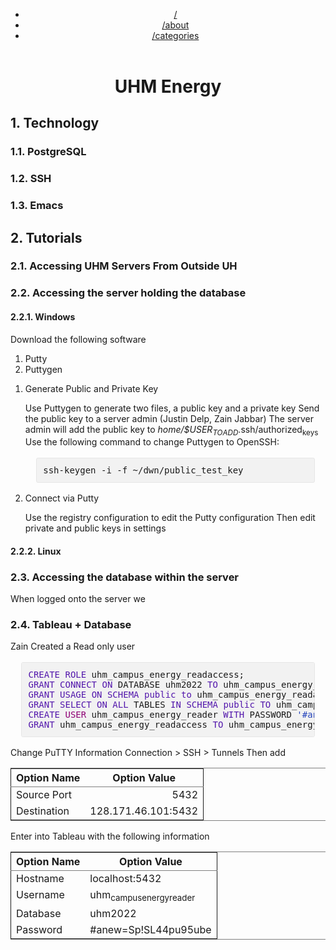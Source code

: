 <?xml version="1.0" encoding="utf-8"?>
<!DOCTYPE html PUBLIC "-//W3C//DTD XHTML 1.0 Strict//EN"
"http://www.w3.org/TR/xhtml1/DTD/xhtml1-strict.dtd">
<html xmlns="http://www.w3.org/1999/xhtml" lang="en" xml:lang="en">
<head>
<!-- 2022-09-25 Sun 15:30 -->
<meta http-equiv="Content-Type" content="text/html;charset=utf-8" />
<meta name="viewport" content="width=device-width, initial-scale=1" />
<title>UHM Energy</title>
<meta name="author" content="Zain Jabbar" />
<meta name="generator" content="Org Mode" />
<style>
  #content { max-width: 60em; margin: auto; }
  .title  { text-align: center;
             margin-bottom: .2em; }
  .subtitle { text-align: center;
              font-size: medium;
              font-weight: bold;
              margin-top:0; }
  .todo   { font-family: monospace; color: red; }
  .done   { font-family: monospace; color: green; }
  .priority { font-family: monospace; color: orange; }
  .tag    { background-color: #eee; font-family: monospace;
            padding: 2px; font-size: 80%; font-weight: normal; }
  .timestamp { color: #bebebe; }
  .timestamp-kwd { color: #5f9ea0; }
  .org-right  { margin-left: auto; margin-right: 0px;  text-align: right; }
  .org-left   { margin-left: 0px;  margin-right: auto; text-align: left; }
  .org-center { margin-left: auto; margin-right: auto; text-align: center; }
  .underline { text-decoration: underline; }
  #postamble p, #preamble p { font-size: 90%; margin: .2em; }
  p.verse { margin-left: 3%; }
  pre {
    border: 1px solid #e6e6e6;
    border-radius: 3px;
    background-color: #f2f2f2;
    padding: 8pt;
    font-family: monospace;
    overflow: auto;
    margin: 1.2em;
  }
  pre.src {
    position: relative;
    overflow: auto;
  }
  pre.src:before {
    display: none;
    position: absolute;
    top: -8px;
    right: 12px;
    padding: 3px;
    color: #555;
    background-color: #f2f2f299;
  }
  pre.src:hover:before { display: inline; margin-top: 14px;}
  /* Languages per Org manual */
  pre.src-asymptote:before { content: 'Asymptote'; }
  pre.src-awk:before { content: 'Awk'; }
  pre.src-authinfo::before { content: 'Authinfo'; }
  pre.src-C:before { content: 'C'; }
  /* pre.src-C++ doesn't work in CSS */
  pre.src-clojure:before { content: 'Clojure'; }
  pre.src-css:before { content: 'CSS'; }
  pre.src-D:before { content: 'D'; }
  pre.src-ditaa:before { content: 'ditaa'; }
  pre.src-dot:before { content: 'Graphviz'; }
  pre.src-calc:before { content: 'Emacs Calc'; }
  pre.src-emacs-lisp:before { content: 'Emacs Lisp'; }
  pre.src-fortran:before { content: 'Fortran'; }
  pre.src-gnuplot:before { content: 'gnuplot'; }
  pre.src-haskell:before { content: 'Haskell'; }
  pre.src-hledger:before { content: 'hledger'; }
  pre.src-java:before { content: 'Java'; }
  pre.src-js:before { content: 'Javascript'; }
  pre.src-latex:before { content: 'LaTeX'; }
  pre.src-ledger:before { content: 'Ledger'; }
  pre.src-lisp:before { content: 'Lisp'; }
  pre.src-lilypond:before { content: 'Lilypond'; }
  pre.src-lua:before { content: 'Lua'; }
  pre.src-matlab:before { content: 'MATLAB'; }
  pre.src-mscgen:before { content: 'Mscgen'; }
  pre.src-ocaml:before { content: 'Objective Caml'; }
  pre.src-octave:before { content: 'Octave'; }
  pre.src-org:before { content: 'Org mode'; }
  pre.src-oz:before { content: 'OZ'; }
  pre.src-plantuml:before { content: 'Plantuml'; }
  pre.src-processing:before { content: 'Processing.js'; }
  pre.src-python:before { content: 'Python'; }
  pre.src-R:before { content: 'R'; }
  pre.src-ruby:before { content: 'Ruby'; }
  pre.src-sass:before { content: 'Sass'; }
  pre.src-scheme:before { content: 'Scheme'; }
  pre.src-screen:before { content: 'Gnu Screen'; }
  pre.src-sed:before { content: 'Sed'; }
  pre.src-sh:before { content: 'shell'; }
  pre.src-sql:before { content: 'SQL'; }
  pre.src-sqlite:before { content: 'SQLite'; }
  /* additional languages in org.el's org-babel-load-languages alist */
  pre.src-forth:before { content: 'Forth'; }
  pre.src-io:before { content: 'IO'; }
  pre.src-J:before { content: 'J'; }
  pre.src-makefile:before { content: 'Makefile'; }
  pre.src-maxima:before { content: 'Maxima'; }
  pre.src-perl:before { content: 'Perl'; }
  pre.src-picolisp:before { content: 'Pico Lisp'; }
  pre.src-scala:before { content: 'Scala'; }
  pre.src-shell:before { content: 'Shell Script'; }
  pre.src-ebnf2ps:before { content: 'ebfn2ps'; }
  /* additional language identifiers per "defun org-babel-execute"
       in ob-*.el */
  pre.src-cpp:before  { content: 'C++'; }
  pre.src-abc:before  { content: 'ABC'; }
  pre.src-coq:before  { content: 'Coq'; }
  pre.src-groovy:before  { content: 'Groovy'; }
  /* additional language identifiers from org-babel-shell-names in
     ob-shell.el: ob-shell is the only babel language using a lambda to put
     the execution function name together. */
  pre.src-bash:before  { content: 'bash'; }
  pre.src-csh:before  { content: 'csh'; }
  pre.src-ash:before  { content: 'ash'; }
  pre.src-dash:before  { content: 'dash'; }
  pre.src-ksh:before  { content: 'ksh'; }
  pre.src-mksh:before  { content: 'mksh'; }
  pre.src-posh:before  { content: 'posh'; }
  /* Additional Emacs modes also supported by the LaTeX listings package */
  pre.src-ada:before { content: 'Ada'; }
  pre.src-asm:before { content: 'Assembler'; }
  pre.src-caml:before { content: 'Caml'; }
  pre.src-delphi:before { content: 'Delphi'; }
  pre.src-html:before { content: 'HTML'; }
  pre.src-idl:before { content: 'IDL'; }
  pre.src-mercury:before { content: 'Mercury'; }
  pre.src-metapost:before { content: 'MetaPost'; }
  pre.src-modula-2:before { content: 'Modula-2'; }
  pre.src-pascal:before { content: 'Pascal'; }
  pre.src-ps:before { content: 'PostScript'; }
  pre.src-prolog:before { content: 'Prolog'; }
  pre.src-simula:before { content: 'Simula'; }
  pre.src-tcl:before { content: 'tcl'; }
  pre.src-tex:before { content: 'TeX'; }
  pre.src-plain-tex:before { content: 'Plain TeX'; }
  pre.src-verilog:before { content: 'Verilog'; }
  pre.src-vhdl:before { content: 'VHDL'; }
  pre.src-xml:before { content: 'XML'; }
  pre.src-nxml:before { content: 'XML'; }
  /* add a generic configuration mode; LaTeX export needs an additional
     (add-to-list 'org-latex-listings-langs '(conf " ")) in .emacs */
  pre.src-conf:before { content: 'Configuration File'; }

  table { border-collapse:collapse; }
  caption.t-above { caption-side: top; }
  caption.t-bottom { caption-side: bottom; }
  td, th { vertical-align:top;  }
  th.org-right  { text-align: center;  }
  th.org-left   { text-align: center;   }
  th.org-center { text-align: center; }
  td.org-right  { text-align: right;  }
  td.org-left   { text-align: left;   }
  td.org-center { text-align: center; }
  dt { font-weight: bold; }
  .footpara { display: inline; }
  .footdef  { margin-bottom: 1em; }
  .figure { padding: 1em; }
  .figure p { text-align: center; }
  .equation-container {
    display: table;
    text-align: center;
    width: 100%;
  }
  .equation {
    vertical-align: middle;
  }
  .equation-label {
    display: table-cell;
    text-align: right;
    vertical-align: middle;
  }
  .inlinetask {
    padding: 10px;
    border: 2px solid gray;
    margin: 10px;
    background: #ffffcc;
  }
  #org-div-home-and-up
   { text-align: right; font-size: 70%; white-space: nowrap; }
  textarea { overflow-x: auto; }
  .linenr { font-size: smaller }
  .code-highlighted { background-color: #ffff00; }
  .org-info-js_info-navigation { border-style: none; }
  #org-info-js_console-label
    { font-size: 10px; font-weight: bold; white-space: nowrap; }
  .org-info-js_search-highlight
    { background-color: #ffff00; color: #000000; font-weight: bold; }
  .org-svg { }
</style>

<link rel="stylesheet" href="/css/main-dark.css" type="text/css"/>
<header><div class="menu"><ul>
<li><a href="/">/</a></li>
<li><a href="/about.html">/about</a></li>
<li><a href="/categories.html">/categories</a></li>
</ul></div></header>
</head>
<body>
<div id="content" class="content">
<h1 class="title">UHM Energy</h1>

<div id="outline-container-org152e81b" class="outline-2">
<h2 id="org152e81b"><span class="section-number-2">1.</span> Technology</h2>
<div class="outline-text-2" id="text-1">
</div>
<div id="outline-container-orga5ff746" class="outline-3">
<h3 id="orga5ff746"><span class="section-number-3">1.1.</span> PostgreSQL</h3>
</div>

<div id="outline-container-org122ecfd" class="outline-3">
<h3 id="org122ecfd"><span class="section-number-3">1.2.</span> SSH</h3>
</div>

<div id="outline-container-org30a73eb" class="outline-3">
<h3 id="org30a73eb"><span class="section-number-3">1.3.</span> Emacs</h3>
</div>
</div>

<div id="outline-container-org0471ec4" class="outline-2">
<h2 id="org0471ec4"><span class="section-number-2">2.</span> Tutorials</h2>
<div class="outline-text-2" id="text-2">
</div>
<div id="outline-container-orgda04b41" class="outline-3">
<h3 id="orgda04b41"><span class="section-number-3">2.1.</span> Accessing UHM Servers From Outside UH</h3>
</div>

<div id="outline-container-orgfb8278c" class="outline-3">
<h3 id="orgfb8278c"><span class="section-number-3">2.2.</span> Accessing the server holding the database</h3>
<div class="outline-text-3" id="text-2-2">
</div>
<div id="outline-container-org5a28a4c" class="outline-4">
<h4 id="org5a28a4c"><span class="section-number-4">2.2.1.</span> Windows</h4>
<div class="outline-text-4" id="text-2-2-1">
<p>
Download the following software
</p>

<ol class="org-ol">
<li>Putty</li>
<li>Puttygen</li>
</ol>
</div>

<ol class="org-ol">
<li><a id="org2dc3659"></a>Generate Public and Private Key<br />
<div class="outline-text-5" id="text-2-2-1-1">
<p>
Use Puttygen to generate two files, a public key and a private key
Send the public key to a server admin (Justin Delp, Zain Jabbar)
The server admin will add the public key to <i>home/$USER<sub>TO</sub><sub>ADD</sub></i>.ssh/authorized<sub>keys</sub>
Use the following command to change Puttygen to OpenSSH:
</p>

<div class="org-src-container">
<pre class="src src-bash">ssh-keygen -i -f ~/dwn/public_test_key
</pre>
</div>
</div>
</li>

<li><a id="orgdc24040"></a>Connect via Putty<br />
<div class="outline-text-5" id="text-2-2-1-2">
<p>
Use the registry configuration to edit the Putty configuration
Then edit private and public keys in settings
</p>
</div>
</li>
</ol>
</div>

<div id="outline-container-org350f579" class="outline-4">
<h4 id="org350f579"><span class="section-number-4">2.2.2.</span> Linux</h4>
</div>
</div>

<div id="outline-container-orgd5813bc" class="outline-3">
<h3 id="orgd5813bc"><span class="section-number-3">2.3.</span> Accessing the database within the server</h3>
<div class="outline-text-3" id="text-2-3">
<p>
When logged onto the server we 
</p>
</div>
</div>

<div id="outline-container-orgbd26165" class="outline-3">
<h3 id="orgbd26165"><span class="section-number-3">2.4.</span> Tableau + Database</h3>
<div class="outline-text-3" id="text-2-4">
<p>
Zain Created a Read only user
</p>
<div class="org-src-container">
<pre class="src src-sql"><span style="color: #5317ac;">CREATE</span> <span style="color: #5317ac;">ROLE</span> uhm_campus_energy_readaccess;
<span style="color: #5317ac;">GRANT</span> <span style="color: #5317ac;">CONNECT</span> <span style="color: #5317ac;">ON</span> DATABASE uhm2022 <span style="color: #5317ac;">TO</span> uhm_campus_energy_readaccess;
<span style="color: #5317ac;">GRANT</span> <span style="color: #5317ac;">USAGE</span> <span style="color: #5317ac;">ON</span> <span style="color: #5317ac;">SCHEMA</span> <span style="color: #5317ac;">public</span> <span style="color: #5317ac;">to</span> uhm_campus_energy_readaccess;
<span style="color: #5317ac;">GRANT</span> <span style="color: #5317ac;">SELECT</span> <span style="color: #5317ac;">ON</span> <span style="color: #5317ac;">ALL</span> TABLES <span style="color: #5317ac;">IN</span> <span style="color: #5317ac;">SCHEMA</span> <span style="color: #5317ac;">public</span> <span style="color: #5317ac;">TO</span> uhm_campus_energy_readaccess;
<span style="color: #5317ac;">CREATE</span> <span style="color: #8f0075;">USER</span> uhm_campus_energy_reader <span style="color: #5317ac;">WITH</span> PASSWORD <span style="color: #2544bb;">'#anew=Sp!SL44pu95ube'</span>;
<span style="color: #5317ac;">GRANT</span> uhm_campus_energy_readaccess <span style="color: #5317ac;">TO</span> uhm_campus_energy_reader;
</pre>
</div>

<p>
Change PuTTY Information
Connection &gt; SSH &gt; Tunnels
Then add
</p>
<table border="2" cellspacing="0" cellpadding="6" rules="groups" frame="hsides">


<colgroup>
<col  class="org-left" />

<col  class="org-right" />
</colgroup>
<thead>
<tr>
<th scope="col" class="org-left">Option Name</th>
<th scope="col" class="org-right">Option Value</th>
</tr>
</thead>
<tbody>
<tr>
<td class="org-left">Source Port</td>
<td class="org-right">5432</td>
</tr>

<tr>
<td class="org-left">Destination</td>
<td class="org-right">128.171.46.101:5432</td>
</tr>
</tbody>
</table>

<p>
Enter into Tableau with the following information
</p>

<table border="2" cellspacing="0" cellpadding="6" rules="groups" frame="hsides">


<colgroup>
<col  class="org-left" />

<col  class="org-left" />
</colgroup>
<thead>
<tr>
<th scope="col" class="org-left">Option Name</th>
<th scope="col" class="org-left">Option Value</th>
</tr>
</thead>
<tbody>
<tr>
<td class="org-left">Hostname</td>
<td class="org-left">localhost:5432</td>
</tr>

<tr>
<td class="org-left">Username</td>
<td class="org-left">uhm<sub>campus</sub><sub>energy</sub><sub>reader</sub></td>
</tr>

<tr>
<td class="org-left">Database</td>
<td class="org-left">uhm2022</td>
</tr>

<tr>
<td class="org-left">Password</td>
<td class="org-left">#anew=Sp!SL44pu95ube</td>
</tr>
</tbody>
</table>
</div>
</div>
</div>
</div>
</body>
</html>
